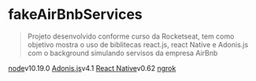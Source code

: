 # fakeAirBnbServices

>Projeto desenvolvido conforme curso da Rocketseat, tem como objetivo mostra o uso de biblitecas react.js, react Native e Adonis.js com o background simulando servisos da empresa AirBnb 

[node](https://nodejs.org/en/download/)v10.19.0
[Adonis.js](https://adonisjs.com/docs/4.1/installation#_installing_adonisjs)v4.1
[React Native](https://reactnative.dev/docs/environment-setup#docsNav)v0.62
[ngrok](https://ngrok.com/download)
